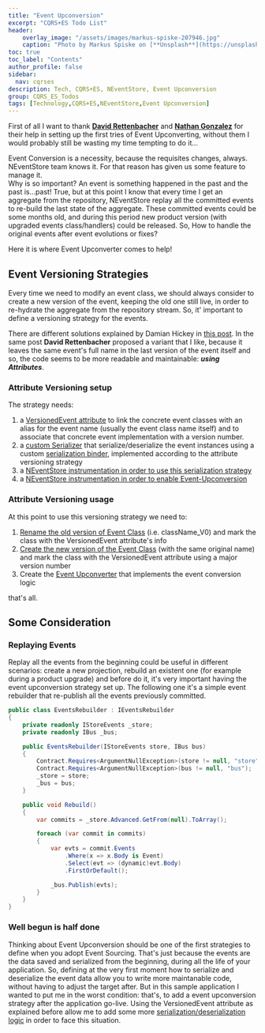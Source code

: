 ```yaml
---
title: "Event Upconversion"
excerpt: "CQRS+ES Todo List"
header:
    overlay_image: "/assets/images/markus-spiske-207946.jpg"
    caption: "Photo by Markus Spiske on [**Unsplash**](https://unsplash.com/photos/Skf7HxARcoc)"
toc: true
toc_label: "Contents"
author_profile: false
sidebar:
  nav: cqrses
description: Tech, CQRS+ES, NEventStore, Event Upconversion
group: CQRS_ES_Todos
tags: [Technology,CQRS+ES,NEventStore,Event Upconversion]
---
```


First of all I want to thank **<a href="http://warappa.wordpress.com/" target="_blank">David Rettenbacher</a>** and **<a href="http://stackoverflow.com/users/355785/nathan-gonzalez" target="_blank">Nathan Gonzalez</a>** for their help in setting up the first tries of Event Upconverting, without them I would probably still be wasting my time tempting to do it...

Event Conversion is a necessity, because the requisites changes, always. NEventStore team knows it. For that reason has given us some feature to manage it.<br>
Why is so important? An event is something happened in the past and the past is...past! True, but at this point I know that every time I get an aggregate from the repository, NEventStore replay all the committed events to re-build the last state of the aggregate.
These committed events could be some months old, and during this period new product version (with upgraded events class/handlers) could be released. So, How to handle the original events after event evolutions or fixes?

Here it is where Event Upconverter comes to help!


## Event Versioning Strategies
Every time we need to modify an event class, we should always consider to create a new version of the event, keeping the old one still live, in order to re-hydrate the aggregate from the repository stream. So, it' important to define a versioning strategy for the events.

There are different solutions explained by Damian Hickey in <a href="https://groups.google.com/forum/#!msg/neventstore/tscuQA1bZxQ/TE-u0_PpnyoJ" target="_blank">this post</a>. In the same post **David Rettenbacher** proposed a variant that I like, because it leaves the same event's full name in the last version of the event itself and so, the code seems to be more readable and maintainable: **_using Attributes_**.


### Attribute Versioning setup
The strategy needs:
<ol>
<li>a <a href="https://github.com/williamverdolini/CQRS-ES-Todos/blob/master/Todo.Infrastructure/Events/Versioning/VersionedEventAttribute.cs" target="_blank">VersionedEvent attribute</a> to link the concrete event classes with an alias for the event name (usually the event class name itself) and to associate that concrete event implementation with a version number.</li>
<li>a <a href="https://github.com/williamverdolini/CQRS-ES-Todos/blob/master/Todo.Infrastructure/Events/Versioning/NewtonsoftJsonSerializer.cs" target="_blank">custom Serializer</a> that serialize/deserialize the event instances using a custom <a href="https://github.com/williamverdolini/CQRS-ES-Todos/blob/master/Todo.Infrastructure/Events/Versioning/VersionedEventSerializationBinder.cs" target="_blank">serialization binder</a>, implemented according to the attribute versioning strategy</li>
<li>a <a href="https://github.com/williamverdolini/CQRS-ES-Todos/blob/master/Web.UI/Injection/Installers/EventStoreInstaller.cs#L82" target="_blank">NEventStore instrumentation in order to use this serialization strategy</a></li>
<li>a <a href="https://github.com/williamverdolini/CQRS-ES-Todos/blob/master/Web.UI/Injection/Installers/EventStoreInstaller.cs#L90-L91" target="_blank">NEventStore instrumentation in order to enable Event-Upconversion</a></li>
</ol>


### Attribute Versioning usage
At this point to use this versioning strategy we need to:
<ol>
<li><a href="https://github.com/williamverdolini/CQRS-ES-Todos/blob/master/Todo.Domain/Messages/Events/ToDoEvents.cs#L37-L38" target="_blank">Rename the old version of Event Class</a> (i.e. className_V0) and mark the class with the VersionedEvent attribute's info</li>
<li><a href="https://github.com/williamverdolini/CQRS-ES-Todos/blob/master/Todo.Domain/Messages/Events/ToDoEvents.cs#L58-L59" target="_blank">Create the new version of the Event Class</a> (with the same original name) and mark the class with the VersionedEvent attribute using a major version number</li>
<li>Create the <a href="https://github.com/williamverdolini/CQRS-ES-Todos/blob/master/Todo.Domain/Messages/Events/ToDoEventsConverters.cs" target="_blank">Event Upconverter</a> that implements the event conversion logic</li>
</ol>

that's all.

## Some Consideration

### Replaying Events
Replay all the events from the beginning could be useful in different scenarios: create a new projection, rebuild an existent one (for example during a product upgrade) and before do it, it's very important having the event upconversion strategy set up.
The following one it's a simple event rebuilder that re-publish all the events previously committed.

```csharp
public class EventsRebuilder : IEventsRebuilder
{
	private readonly IStoreEvents _store;
	private readonly IBus _bus;

	public EventsRebuilder(IStoreEvents store, IBus bus)
	{
		Contract.Requires<ArgumentNullException>(store != null, "store");
		Contract.Requires<ArgumentNullException>(bus != null, "bus");
		_store = store;
		_bus = bus;
	}

	public void Rebuild()
	{
		var commits = _store.Advanced.GetFrom(null).ToArray();

		foreach (var commit in commits)
		{
			var evts = commit.Events
				.Where(x => x.Body is Event)
				.Select(evt => (dynamic)evt.Body)
				.FirstOrDefault();

			_bus.Publish(evts);
		}
	}
}
```


### Well begun is half done
Thinking about Event Upconversion should be one of the first strategies to define when you adopt Event Sourcing. That's just because the events are the data saved and serialized from the beginning, during all the life of your application. So, defining at the very first moment how to serialize and deserialize the event data allow you to write more maintanable code, without having to adjust the target after. 
But in this sample application I wanted to put me in the worst condition: that's, to add a event upconversion strategy after the application go-live.
Using the VersionedEvent attribute as explained before allow me to add some more <a href="https://github.com/williamverdolini/CQRS-ES-Todos/blob/master/Todo.Infrastructure/Events/Versioning/VersionedEventSerializationBinder.cs#L18-L42" target="_blank">serialization/deserialization logic</a> in order to face this situation. 

